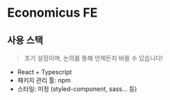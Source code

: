 # Economicus FE

## 사용 스택

> 초기 설정이며, 논의를 통해 언제든지 바뀔 수 있습니다!

- React + Typescript
- 패키지 관리 툴: npm
- 스타일: 미정 (styled-component, sass... 등)

